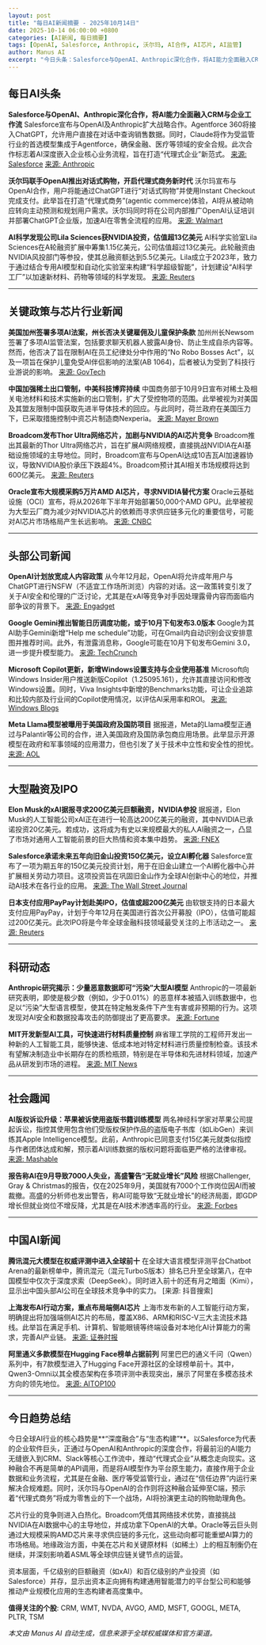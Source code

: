 ```yaml
---
layout: post
title: "每日AI新闻摘要 - 2025年10月14日"
date: 2025-10-14 06:00:00 +0800
categories: [AI新闻, 每日摘要]
tags: [OpenAI, Salesforce, Anthropic, 沃尔玛, AI合作, AI芯片, AI监管]
author: Manus AI
excerpt: "今日头条：Salesforce与OpenAI、Anthropic深化合作，将AI能力全面融入CRM与企业工作流；沃尔玛联手OpenAI推出对话式购物，开启代理式商务新时代；AI初创公司Lila Sciences获NVIDIA投资，估值超13亿美元。"
---
```


## 每日AI头条

**Salesforce与OpenAI、Anthropic深化合作，将AI能力全面融入CRM与企业工作流**
Salesforce宣布与OpenAI及Anthropic扩大战略合作。Agentforce 360将接入ChatGPT，允许用户直接在对话中查询销售数据。同时，Claude将作为受监管行业的首选模型集成于Agentforce，确保金融、医疗等领域的安全合规。此次合作标志着AI深度嵌入企业核心业务流程，旨在打造“代理式企业”新范式。 [来源: Salesforce](https://www.salesforce.com/news/press-releases/2025/10/14/openai-partnership-expansion-announcement/) [来源: Anthropic](https://www.anthropic.com/news/salesforce-anthropic-expanded-partnership)

**沃尔玛联手OpenAI推出对话式购物，开启代理式商务新时代**
沃尔玛宣布与OpenAI合作，用户将能通过ChatGPT进行“对话式购物”并使用Instant Checkout完成支付。此举旨在打造“代理式商务”(agentic commerce)体验，AI将从被动响应转向主动预测和规划用户需求。沃尔玛同时将在公司内部推广OpenAI认证培训并部署ChatGPT企业版，加速AI在零售全流程的应用。 [来源: Walmart](https://corporate.walmart.com/news/2025/10/14/walmart-partners-with-openai-to-create-ai-first-shopping-experiences)

**AI科学发现公司Lila Sciences获NVIDIA投资，估值超13亿美元**
AI科学实验室Lila Sciences在A轮融资扩展中筹集1.15亿美元，公司估值超过13亿美元。此轮融资由NVIDIA风投部门等参投，使其总融资额达到5.5亿美元。Lila成立于2023年，致力于通过结合专用AI模型和自动化实验室来构建“科学超级智能”，计划建设“AI科学工厂”以加速新材料、药物等领域的科学发现。 [来源: Reuters](https://www.reuters.com/business/ai-lab-lila-sciences-tops-13-billion-valuation-with-new-nvidia-backing-2025-10-14/)

---

## 关键政策与芯片行业新闻

**美国加州签署多项AI法案，州长否决关键雇佣及儿童保护条款**
加州州长Newsom签署了多项AI监管法案，包括要求聊天机器人披露AI身份、防止生成自杀内容等。然而，他否决了旨在限制AI在员工纪律处分中作用的“No Robo Bosses Act”，以及一项旨在保护儿童免受AI伴侣影响的法案(AB 1064)，后者被认为受到了科技行业游说的影响。 [来源: GovTech](https://www.govtech.com/policy/california-governor-signs-new-artificial-intelligence-laws)

**中国加强稀土出口管制，中美科技博弈持续**
中国商务部于10月9日宣布对稀土及相关电池材料和技术实施新的出口管制，扩大了受控物项的范围。此举被视为对美国及其盟友限制中国获取先进半导体技术的回应。与此同时，荷兰政府在美国压力下，已采取措施控制中资芯片制造商Nexperia。 [来源: Mayer Brown](https://www.mayerbrown.com/en/insights/publications/2025/10/prc-announces-new-export-controls-on-rare-earth-and-battery-materials-and-technology)

**Broadcom发布Thor Ultra网络芯片，加剧与NVIDIA的AI芯片竞争**
Broadcom推出其最新的Thor Ultra网络芯片，旨在扩展AI网络规模，直接挑战NVIDIA在AI基础设施领域的主导地位。同时，Broadcom宣布与OpenAI达成10吉瓦AI加速器协议，导致NVIDIA股价承压下跌超4%。Broadcom预计其AI相关市场规模将达到600亿美元。 [来源: Reuters](https://www.reuters.com/business/broadcom-launch-new-networking-chip-battle-with-nvidia-intensifies-2025-10-14/)

**Oracle宣布大规模采购5万片AMD AI芯片，寻求NVIDIA替代方案**
Oracle云基础设施（OCI）宣布，将从2026年下半年开始部署50,000个AMD GPU。此举被视为大型云厂商为减少对NVIDIA芯片的依赖而寻求供应链多元化的重要信号，可能对AI芯片市场格局产生长远影响。 [来源: CNBC](https://www.cnbc.com/2025/10/14/oracle-cloud-to-deploy-50000-amd-ai-chips-as-alternative-to-nvidia.html)

---

## 头部公司新闻

**OpenAI计划放宽成人内容政策**
从今年12月起，OpenAI将允许成年用户与ChatGPT进行NSFW（不适宜工作场所浏览）内容的对话。这一政策转变引发了关于AI安全和伦理的广泛讨论，尤其是在xAI等竞争对手因处理露骨内容而面临内部争议的背景下。 [来源: Engadget](https://www.engadget.com/ai/openai-will-let-adults-use-chatgpt-for-erotica-starting-in-december-182417583.html)

**Google Gemini推出智能日历调度功能，或于10月下旬发布3.0版本**
Google为其AI助手Gemini新增“Help me schedule”功能，可在Gmail内自动识别会议安排意图并推荐时间。此外，有泄露消息称，Google可能在10月下旬发布Gemini 3.0，进一步提升模型能力。 [来源: TechCrunch](https://techcrunch.com/2025/10/14/googles-gemini-can-now-help-you-schedule-google-calendar-meetings/)

**Microsoft Copilot更新，新增Windows设置支持与企业使用基准**
Microsoft向Windows Insider用户推送新版Copilot（1.25095.161），允许其直接访问和修改Windows设置。同时，Viva Insights中新增的Benchmarks功能，可让企业追踪和比较内部及行业间的Copilot使用情况，以评估AI采用率和ROI。 [来源: Windows Blogs](https://blogs.windows.com/windows-insider/2025/10/13/copilot-on-windows-settings-support-begins-rolling-out-to-windows-insiders/)

**Meta Llama模型被曝用于美国政府及国防项目**
据报道，Meta的Llama模型正通过与Palantir等公司的合作，进入美国政府及国防承包商应用场景。此举显示开源模型在政府和军事领域的应用潜力，但也引发了关于技术中立性和安全性的担忧。 [来源: AOL](https://www.aol.com/meta-palantir-join-forces-defense-220000941.html)

---

## 大型融资及IPO

**Elon Musk的xAI据报寻求200亿美元巨额融资，NVIDIA参投**
据报道，Elon Musk的人工智能公司xAI正在进行一轮高达200亿美元的融资，其中NVIDIA已承诺投资20亿美元。若成功，这将成为有史以来规模最大的私人AI融资之一，凸显了市场对通用人工智能前景的巨大热情和资本集中趋势。 [来源: FNEX](https://fnex.com/xai-secures-funding-with-nvidia/)

**Salesforce承诺未来五年向旧金山投资150亿美元，设立AI孵化器**
Salesforce宣布了一项为期五年的150亿美元投资计划，用于在旧金山建立一个AI孵化器中心并扩展相关劳动力项目。这项投资旨在巩固旧金山作为全球AI创新中心的地位，并推动AI技术在各行业的应用。 [来源: The Wall Street Journal](https://www.wsj.com/tech/ai/salesforces-15-billion-investment-in-san-francisco-will-support-ai-innovation-9a98dfc5)

**日本支付应用PayPay计划赴美IPO，估值或超200亿美元**
由软银支持的日本最大支付应用PayPay，计划于今年12月在美国进行首次公开募股（IPO），估值可能超过200亿美元。此次IPO将是今年全球金融科技领域最受关注的上市活动之一。 [来源: Reuters](https://www.reuters.com/business/finance/paypay-valuation-could-exceed-20-billion-planned-december-us-ipo-sources-say-2025-10-14/)

---

## 科研动态

**Anthropic研究揭示：少量恶意数据即可“污染”大型AI模型**
Anthropic的一项最新研究表明，即使是极少数（例如，少于0.01%）的恶意样本被插入训练数据中，也足以“污染”大型语言模型，使其在特定触发条件下产生有害或非预期的行为。这项发现对AI安全和数据投毒攻击的防御提出了更高要求。 [来源: Fortune](https://fortune.com/2025/10/14/anthropic-study-bad-data-poison-ai-models-openai-broadcom-sora-2/)

**MIT开发新型AI工具，可快速进行材料质量控制**
麻省理工学院的工程师开发出一种新的人工智能工具，能够快速、低成本地对特定材料进行质量控制检查。该技术有望解决制造业中长期存在的质检瓶颈，特别是在半导体和先进材料领域，加速产品从研发到市场的进程。 [来源: MIT News](https://news.mit.edu/2025/checking-quality-materials-just-got-easier-new-ai-tool-1014)

---

## 社会趣闻

**AI版权诉讼升级：苹果被诉使用盗版书籍训练模型**
两名神经科学家对苹果公司提起诉讼，指控其使用包含他们受版权保护作品的盗版电子书库（如LibGen）来训练其Apple Intelligence模型。此前，Anthropic已同意支付15亿美元就类似指控与作者团体达成和解，预示着AI训练数据的版权问题将面临更严格的法律审视。 [来源: Mashable](https://mashable.com/article/apple-lawsuit-apple-intelligence-ai-model-training-copyrighted-pirated)

**报告称AI在9月导致7000人失业，高盛警告“无就业增长”风险**
根据Challenger, Gray & Christmas的报告，仅在2025年9月，美国就有7000个工作岗位因AI而被裁撤。高盛的分析师也发出警告，称AI可能导致“无就业增长”的经济局面，即GDP增长但就业岗位不增反降，尤其是在AI技术渗透率高的行业。 [来源: Forbes](https://www.forbes.com/sites/mariagraciasantillanalinares/2025/10/14/ai-job-cuts-reach-new-heights-in-september/)

---

## 中国AI新闻

**腾讯混元大模型在权威评测中进入全球前十**
在全球大语言模型评测平台Chatbot Arena的最新榜单中，腾讯混元（混元TurboS版本）排名已升至全球第八，在中国模型中仅次于深度求索（DeepSeek）。同时进入前十的还有月之暗面（Kimi），显示出中国头部AI公司在全球技术竞争中的实力。 [来源: 抖音搜索]

**上海发布AI行动方案，重点布局端侧AI芯片**
上海市发布新的人工智能行动方案，明确提出将加强端侧AI芯片的布局，覆盖X86、ARM和RISC-V三大主流技术路线。此举旨在满足手机、计算机、智能眼镜等终端设备对本地化AI计算能力的需求，完善AI产业链。 [来源: 证券时报](https://www.stcn.com/article/detail/3379442.html)

**阿里通义多款模型在Hugging Face榜单占据前列**
阿里巴巴的通义千问（Qwen）系列中，有7款模型进入了Hugging Face开源社区的全球榜单前十。其中，Qwen3-Omni以其全模态架构在多项评测中表现突出，展示了阿里在多模态技术方向的领先地位。 [来源: AITOP100](https://www.aitop100.cn/daily-ai-news)

---

## 今日趋势总结

今日全球AI行业的核心趋势是**“深度融合”与“生态构建”**。以Salesforce为代表的企业软件巨头，正通过与OpenAI和Anthropic的深度合作，将最前沿的AI能力无缝嵌入到CRM、Slack等核心工作流中，推动“代理式企业”从概念走向现实。这种融合不再是简单的API调用，而是将AI模型作为平台原生能力，直接作用于企业数据和业务流程，尤其是在金融、医疗等受监管行业，通过在“信任边界”内运行来解决合规难题。同时，沃尔玛与OpenAI的合作则将这种融合延伸至C端，预示着“代理式商务”将成为零售业的下一个战场，AI将扮演更主动的购物助理角色。

芯片行业的竞争则进入白热化。Broadcom凭借其网络技术优势，直接挑战NVIDIA在AI数据中心的主导地位，并成功拿下OpenAI的大单。Oracle等云巨头则通过大规模采购AMD芯片来寻求供应链的多元化，这些动向都可能重塑AI算力的市场格局。地缘政治方面，中美在芯片和关键原材料（如稀土）上的相互制衡仍在继续，并深刻影响着ASML等全球供应链关键节点的运营。

资本层面，千亿级别的巨额融资（如xAI）和百亿级别的产业投资（如Salesforce）并存，显示出资本正向拥有构建通用智能潜力的平台型公司和能够推动产业规模化应用的生态构建者高度集中。

**值得关注的个股**: CRM, WMT, NVDA, AVGO, AMD, MSFT, GOOGL, META, PLTR, TSM

*本文由 Manus AI 自动生成，信息来源于全球权威媒体和官方渠道。*

